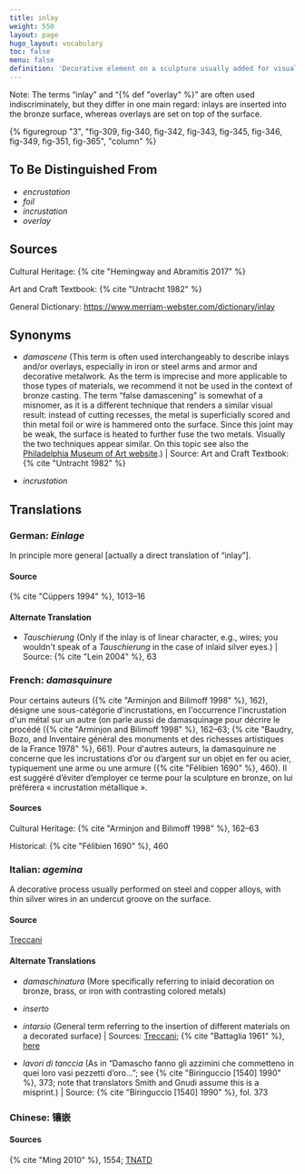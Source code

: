 ```yaml
---
title: inlay
weight: 550
layout: page
hugo_layout: vocabulary
toc: false
menu: false
definition: 'Decorative element on a sculpture usually added for visual contrast through color and/or texture. The top surface of an inlay is generally flush with the surrounding metal. A wide range of attachment methods may be used, including solder, adhesives, cements, burrs, undercuts, and/or rivets, but the basic technique involves shaping the inlay and incising the ground metal to produce a cavity of the inlay shape. Inlay materials may include metals, glass, stone, or bone, among others.'
---
```


<div class="backmatter">
Note: The terms “inlay” and “{% def "overlay" %}” are often used indiscriminately, but they differ in one main regard: inlays are inserted into the bronze surface, whereas overlays are set on top of the surface.
</div>

{% figuregroup "3", "fig-309, fig-340, fig-342, fig-343, fig-345, fig-346, fig-349, fig-351, fig-365", "column" %}

## To Be Distinguished From

- *encrustation*
- *foil*
- *incrustation*
- *overlay*

## Sources

Cultural Heritage: {% cite "Hemingway and Abramitis 2017" %}

Art and Craft Textbook: {% cite "Untracht 1982" %}

General Dictionary: <https://www.merriam-webster.com/dictionary/inlay>

## Synonyms

- *damascene* (This term is often used interchangeably to describe inlays and/or overlays, especially in iron or steel arms and armor and decorative metalwork. As the term is imprecise and more applicable to those types of materials, we recommend it not be used in the context of bronze casting. The term “false damascening” is somewhat of a misnomer, as it is a different technique that renders a similar visual result: instead of cutting recesses, the metal is superficially scored and thin metal foil or wire is hammered onto the surface. Since this joint may be weak, the surface is heated to further fuse the two metals. Visually the two techniques appear similar. On this topic see also the [Philadelphia Museum of Art website](http://www.philamuseum.org/booklets/7_43_81_1.html).) | Source: Art and Craft Textbook: {% cite "Untracht 1982" %}

- *incrustation*

## Translations

<div class="accordion">

### **German**: *Einlage*

In principle more general [actually a direct translation of “inlay”].

#### Source

{% cite "Cüppers 1994" %}, 1013–16

#### Alternate Translation

- *Tauschierung* (Only if the inlay is of linear character, e.g., wires; you wouldn't speak of a *Tauschierung* in the case of inlaid silver eyes.) | Source: {% cite "Lein 2004" %}, 63

### **French**: *damasquinure*

Pour certains auteurs ({% cite "Arminjon and Bilimoff 1998" %}, 162), désigne une sous-catégorie d'incrustations, en l'occurrence l'incrustation d'un métal sur un autre (on parle aussi de damasquinage pour décrire le procédé ({% cite "Arminjon and Bilimoff 1998" %}, 162–63; {% cite "Baudry, Bozo, and Inventaire général des monuments et des richesses artistiques de la France 1978" %}, 661). Pour d'autres auteurs, la damasquinure ne concerne que les incrustations d’or ou d’argent sur un objet en fer ou acier, typiquement une arme ou une armure ({% cite "Félibien 1690" %}, 460). Il est suggéré d’éviter d’employer ce terme pour la sculpture en bronze, on lui préférera « incrustation métallique ».

#### Sources

Cultural Heritage: {% cite "Arminjon and Bilimoff 1998" %}, 162–63

Historical: {% cite "Félibien 1690" %}, 460

### **Italian**: *agemina*

A decorative process usually performed on steel and copper alloys, with thin silver wires in an undercut groove on the surface.

#### Source

[Treccani](https://www.treccani.it/vocabolario/ricerca/agemina/)

#### Alternate Translations

- *damaschinatura* (More specifically referring to inlaid decoration on bronze, brass, or iron with contrasting colored metals)

- *inserto*

- *intarsio* (General term referring to the insertion of different materials on a decorated surface) | Sources: [Treccani](http://www.treccani.it/vocabolario/intarsio); {% cite "Battaglia 1961" %}, [here](http://www.gdli.it/pdf_viewer/Scripts/pdf.js/web/viewer.asp?file=/PDF/GDLI08/GDLI_08_ocr_176.pdf&parola=intarsio)

- *lavori di tanccia* (As in “Damascho fanno gli azzimini che commetteno in quei loro vasi pezzetti d’oro...”; see {% cite "Biringuccio [1540] 1990" %}, 373; note that translators Smith and Gnudi assume this is a misprint.) | Source: {% cite "Biringuccio [1540] 1990" %}, fol. 373

### **Chinese**: 镶嵌

#### Sources

{% cite "Ming 2010" %}, 1554; [TNATD](https://terms.naer.edu.tw/detail/11566239/?index=5)

</div>
